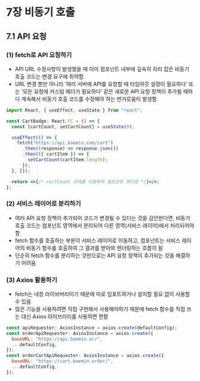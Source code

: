 # 7장 비동기 호출

## 7.1 API 요청

### (1) fetch로 API 요청하기

- API URL 수정사항이 발생했을 때 이미 컴포넌트 내부에 깊숙히 자리 잡은 비동기 호출 코드는 변경 요구에 취약함
- URL 변경 뿐만 아니라 ‘여러 서버에 API를 요청할 때 타임아웃 설정이 필요하다’ 또는 ‘모든 요청에 커스텀 헤더가 필요하다’ 같은 새로운 API 요청 정책이 추가될 때마다 계속해서 비동기 호출 코드를 수정해야 하는 번거로움이 발생함

```jsx
import React, { useEffect, useState } from "react";

const CartBadge: React.FC = () => {
  const [cartCount, setCartCount] = useState(0);

  useEffect(() => {
    fetch("https://api.baemin.com/cart")
      .then((response) => response.json())
      .then(({ cartItem }) => {
        setCartCount(cartItem.length);
      });
  }, []);

  return <>{/* cartCount 상태를 이용하여 컴포넌트 렌더링 */}</>;
};
```

### (2) 서비스 레이어로 분리하기

- 여러 API 요청 정책이 추가되어 코드가 변경될 수 있다는 것을 감안한다면, 비동기 호출 코드는 컴포넌트 영역에서 분리되어 다른 영역(서비스 레이어)에서 처리되어야 함
- fetch 함수를 호출하는 부분이 서비스 레이어로 이동하고, 컴포넌트는 서비스 레이어의 비동기 함수를 호출하여 그 결과를 받아와 렌더링하는 흐름이 됨
- 단순히 fetch 함수를 분리하는 것만으로는 API 요청 정책이 추가되는 것을 해결하기 어려움

### (3) Axios 활용하기

- fetch는 내장 라이브버리이기 때문에 따로 임포트하거나 설치할 필요 없이 사용할 수 있음
- 많은 기능을 사용하려면 직접 구현해서 사용해야하기 때문에 fetch 함수를 직접 쓰는 대신 Axios 라이브러리를 사용하면 편함

```jsx
const apiRequester: AxiosInstance = axios.create(defaultConfig);
const orderApiRequester: AxiosInstance = axios.create({
  baseURL: "https://api.baemin.or/",
  ...defaultConfig,
});
const orderCartApiRequester: AxiosInstance = axios.create({
  baseURL: "https://cart.baemin.order/",
  ...defaultConfig,
});
```
